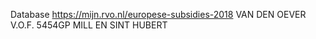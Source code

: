 Database https://mijn.rvo.nl/europese-subsidies-2018  VAN DEN OEVER V.O.F. 5454GP MILL EN SINT HUBERT